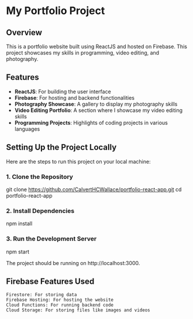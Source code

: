 # My Portfolio Project

## Overview

This is a portfolio website built using ReactJS and hosted on Firebase. This project showcases my skills in programming, video editing, and photography.

## Features

- **ReactJS**: For building the user interface
- **Firebase**: For hosting and backend functionalities
- **Photography Showcase**: A gallery to display my photography skills
- **Video Editing Portfolio**: A section where I showcase my video editing skills
- **Programming Projects**: Highlights of coding projects in various languages

## Setting Up the Project Locally

Here are the steps to run this project on your local machine:

### 1. Clone the Repository

git clone https://github.com/CalvertHCWallace/portfolio-react-app.git
cd portfolio-react-app

### 2. Install Dependencies

npm install

### 3. Run the Development Server

npm start

The project should be running on http://localhost:3000.

## Firebase Features Used

    Firestore: For storing data
    Firebase Hosting: For hosting the website
    Cloud Functions: For running backend code
    Cloud Storage: For storing files like images and videos
